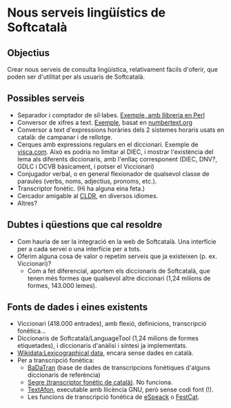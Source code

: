 # Nous serveis lingüístics de Softcatalà

## Objectius
Crear nous serveis de consulta lingüística, relativament fàcils d'oferir, que poden ser d'utilitat per als usuaris de Softcatalà.

## Possibles serveis
* Separador i comptador de síl·labes. [Exemple, amb llibreria en Perl](https://riuraueditors.cat/separa-sillabes/) 
* Conversor de xifres a text. [Exemple](https://gent.softcatala.org/jmontane/coses/numbertext/), basat en [numbertext.org](https://numbertext.github.io/)
* Conversor a text d'expressions horàries dels 2 sistemes horaris usats en català: de campanar i de rellotge. 
* Cerques amb expressions regulars en el diccionari. Exemple de [visca.com](https://visca.com/dr/). Això es podria no limitar al DIEC, i mostrar l'existència del lema als diferents diccionaris, amb l'enllaç corresponent (DIEC, DNV?, GDLC i DCVB bàsicament, i potser el Viccionari)
* Conjugador verbal, o en general flexionador de qualsevol classe de paraules (verbs, noms, adjectius, pronoms, etc.). 
* Transcriptor fonètic. (Hi ha alguna eina feta.)
* Cercador amigable al [CLDR](http://cldr.unicode.org/), en diversos idiomes.
* Altres?

## Dubtes i qüestions que cal resoldre

* Com hauria de ser la integració en la web de Softcatalà. Una interfície per a cada servei o una interfície per a tots. 
* Oferim alguna cosa de valor o repetim serveis que ja existeixen (p. ex. Viccionari)?
  * Com a fet diferencial, aportem els diccionaris de Softcatalà, que tenen més formes que qualsevol altre diccionari (1,24 milions de formes, 143.000 lemes).

## Fonts de dades i eines existents
* Viccionari (418.000 entrades), amb flexió, definicions, transcripció fonètica...
* Diccionaris de Softcatalà/LanguageTool (1,24 milions de formes etiquetades), i diccionaris d'anàlisi i síntesi ja implementats. 
* [Wikidata:Lexicographical data](https://www.wikidata.org/wiki/Wikidata:Lexicographical_data), encara sense dades en català.
* Per a transcripció fonètica: 
  * [BaDaTran](http://latel.upf.edu/cgi-bin/BaDaTran.cgi) (base de dades de transcripcions fonètiques d'alguns diccionaris de referència)
  * [Segre (transcriptor fonètic de català)](http://nlp.lsi.upc.edu/freeling/demo/segre.php). No funciona.
  * [TextAfon](https://sites.google.com/site/juanmariagarrido/research/projects-1/texafon), executable amb llicència GNU, però sense codi font (!).
  * Les funcions de transcripció fonètica de [eSpeack](http://espeak.sourceforge.net/) o [FestCat](http://festcat.talp.cat/).
